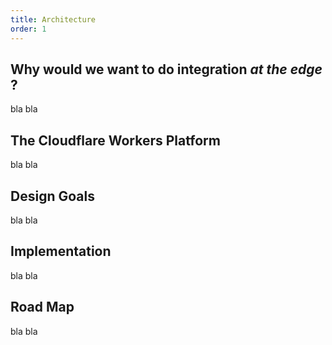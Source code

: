 ```yaml
---
title: Architecture
order: 1
---
```

## Why would we want to do integration *at the edge* ?

bla bla

## The Cloudflare Workers Platform

bla bla


## Design Goals

bla bla


## Implementation

bla bla

## Road Map

bla bla




